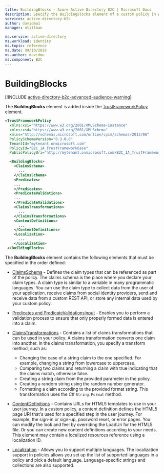 ```yaml
---
title: BuildingBlocks - Azure Active Directory B2C | Microsoft Docs
description: Specify the BuildingBlocks element of a custom policy in Azure Active Directory B2C.
services: active-directory-b2c
author: davidmu1
manager: mtillman

ms.service: active-directory
ms.workload: identity
ms.topic: reference
ms.date: 09/10/2018
ms.author: davidmu
ms.component: B2C
---
```


# BuildingBlocks

[!INCLUDE [active-directory-b2c-advanced-audience-warning](../../includes/active-directory-b2c-advanced-audience-warning.md)]

The **BuildingBlocks** element is added inside the [TrustFrameworkPolicy](trustframeworkpolicy.md) element.

```XML
<TrustFrameworkPolicy
  xmlns:xsi="https://www.w3.org/2001/XMLSchema-instance"
  xmlns:xsd="https://www.w3.org/2001/XMLSchema"
  xmlns="http://schemas.microsoft.com/online/cpim/schemas/2013/06"
  PolicySchemaVersion="0.3.0.0"
  TenantId="mytenant.onmicrosoft.com"
  PolicyId="B2C_1A_TrustFrameworkBase"
  PublicPolicyUri="http://mytenant.onmicrosoft.com/B2C_1A_TrustFrameworkBase">

  <BuildingBlocks>
    <ClaimsSchema>
      ...
    </ClaimsSchema>
    <Predicates>
    ...
    </Predicates>
    <PredicateValidations>
    ...
    </PredicateValidations>
    <ClaimsTransformations>
      ...
    </ClaimsTransformations>
    <ContentDefinitions>
      ...
    </ContentDefinitions>
    <Localization>
      ...
    </Localization>
 </BuildingBlocks>
```

The **BuildingBlocks** element contains the following elements that must be specified in the order defined:

- [ClaimsSchema](claimsschema.md) - Defines the claim types that can be referenced as part of the policy. The claims schema is the place where you declare your claim types. A claim type is similar to a variable in many programmatic languages. You can use the claim type to collect data from the user of your application, receive claims from social identity providers, send and receive data from a custom REST API, or store any internal data used by your custom policy. 

- [Predicates and PredicateValidationsInput](predicates.md) - Enables you to perform a validation process to ensure that only properly formed data is entered into a claim.
 
- [ClaimsTransformations](claimstransformations.md) - Contains a list of claims transformations that can be used in your policy.  A claims transformation converts one claim into another. In the claims transformation, you specify a transform method, such as: 
    - Changing the case of a string claim to the one specified. For example, changing a string from lowercase to uppercase.
    - Comparing two claims and returning a claim with true indicating that the claims match, otherwise false.
    - Creating a string claim from the provided parameter in the policy.
    - Creating a random string using the random number generator.
    - Formatting a claim according to the provided format string. This transformation uses the C# `String.Format` method.

- [ContentDefinitions](contentdefinitions.md) - Contains URLs for HTML5 templates to use in your user journey. In a custom policy, a content definition defines the HTML5 page URI that's used for a specified step in the user journey. For example, the sign-in or sign-up, password reset, or error pages. You can modify the look and feel by overriding the LoadUri for the HTML5 file. Or you can create new content definitions according to your needs. This element may contain a localized resources reference using a localization ID.

- [Localization](localization.md) - Allows you to support multiple languages. The localization support in policies allows you set up the list of supported languages in a policy and pick a default language. Language-specific strings and collections are also supported.


